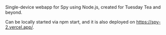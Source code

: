 Single-device webapp for Spy using Node.js, created for Tuesday Tea and beyond. 

Can be locally started via npm start, and it is also deployed on https://spy-2.vercel.app/. 

